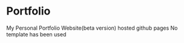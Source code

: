 # Portfolio
My Personal Portfolio Website(beta version) hosted github pages
No template has been used